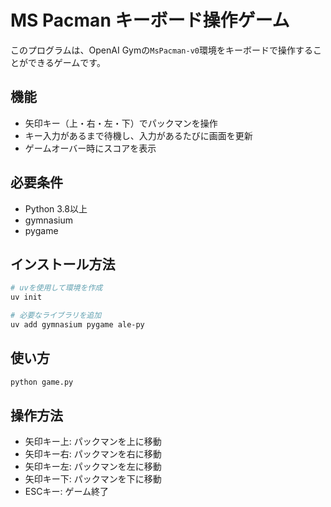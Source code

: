 # MS Pacman キーボード操作ゲーム

このプログラムは、OpenAI Gymの`MsPacman-v0`環境をキーボードで操作することができるゲームです。

## 機能

- 矢印キー（上・右・左・下）でパックマンを操作
- キー入力があるまで待機し、入力があるたびに画面を更新
- ゲームオーバー時にスコアを表示

## 必要条件

- Python 3.8以上
- gymnasium
- pygame

## インストール方法

```bash
# uvを使用して環境を作成
uv init

# 必要なライブラリを追加
uv add gymnasium pygame ale-py
```

## 使い方

```bash
python game.py
```

## 操作方法

- 矢印キー上: パックマンを上に移動
- 矢印キー右: パックマンを右に移動
- 矢印キー左: パックマンを左に移動
- 矢印キー下: パックマンを下に移動
- ESCキー: ゲーム終了
